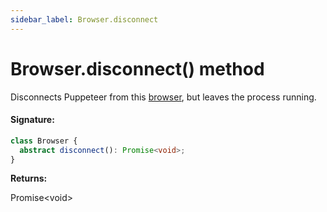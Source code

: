 ```yaml
---
sidebar_label: Browser.disconnect
---
```


# Browser.disconnect() method

Disconnects Puppeteer from this [browser](./puppeteer.browser.md), but leaves the process running.

#### Signature:

```typescript
class Browser {
  abstract disconnect(): Promise<void>;
}
```

**Returns:**

Promise&lt;void&gt;
